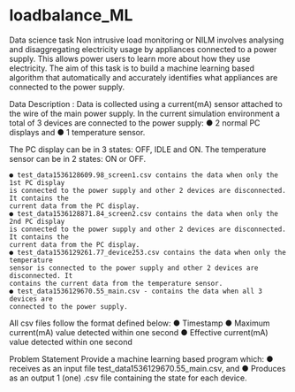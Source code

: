 # loadbalance_ML

Data science task
Non intrusive load monitoring or NILM involves analysing and disaggregating electricity usage
by appliances connected to a power supply. This allows power users to learn more about how
they use electricity. The aim of this task is to build a machine learning based algorithm that
automatically and accurately identifies what appliances are connected to the power supply.

Data Description :
Data is collected using a current(mA) sensor attached to the wire of the main power supply. In
the current simulation environment a total of 3 devices are connected to the power supply:
    ● 2 normal PC displays and
    ● 1 temperature sensor.
    
The PC display can be in 3 states: OFF, IDLE and ON.
The temperature sensor can be in 2 states: ON or OFF.


    ● test_data1536128609.98_screen1.csv contains the data when only the 1st PC display
    is connected to the power supply and other 2 devices are disconnected. It contains the
    current data from the PC display.
    ● test_data1536128871.84_screen2.csv contains the data when only the 2nd PC display
    is connected to the power supply and other 2 devices are disconnected. It contains the
    current data from the PC display.
    ● test_data1536129261.77_device253.csv contains the data when only the temperature
    sensor is connected to the power supply and other 2 devices are disconnected. It
    contains the current data from the temperature sensor.
    ● test_data1536129670.55_main.csv - contains the data when all 3 devices are
    connected to the power supply.
    
All csv files follow the format defined below:
    ● Timestamp
    ● Maximum current(mA) value detected within one second
    ● Effective current(mA) value detected within one second
    
Problem Statement
Provide a machine learning based program which:
● receives as an input file test_data1536129670.55_main.csv, and
● Produces as an output 1 (one) .csv file containing the state for each device.


